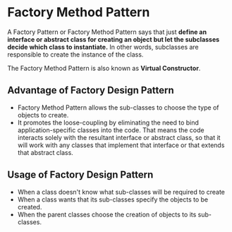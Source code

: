 # Factory Method Pattern

A Factory Pattern or Factory Method Pattern says that just **define an interface or abstract class for creating an object but let the subclasses decide which class to instantiate.** In other words, subclasses are responsible to create the instance of the class.

The Factory Method Pattern is also known as **Virtual Constructor**.

## Advantage of Factory Design Pattern

- Factory Method Pattern allows the sub-classes to choose the type of objects to create.
- It promotes the loose-coupling by eliminating the need to bind application-specific classes into the code. That means the code interacts solely with the resultant interface or abstract class, so that it will work with any classes that implement that interface or that extends that abstract class.

## Usage of Factory Design Pattern

- When a class doesn't know what sub-classes will be required to create
- When a class wants that its sub-classes specify the objects to be created.
- When the parent classes choose the creation of objects to its sub-classes.
